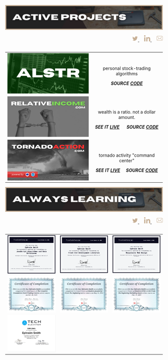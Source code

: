 ![active projects section](./assets/active-projects.png)

<div align='right'>
  <a href='https://twitter.com/ephbuilding' alt='social link icon'>
    <img src='./assets/icon-tw.svg' height='20'/>
  </a>
  &nbsp;
  &nbsp;
  <a href='https://linkedin.com/in/ephbuilding' alt='social link icon'>
    <img src='./assets/icon-li.svg' height='20'/>
  </a>
  &nbsp;
  &nbsp;
  <a href='mailto:email@ephraimsmith.dev' alt='social link icon'>
    <img src='./assets/icon-env.svg' height='20'/>
  </a>
</div>

<br/>

<table>
  <tr>
    <td>
        <img width='320'  src='./assets/alstr.png' alt='algo-trading strategies'>
    </td>
    <td>
        <p align='center'>personal stock-trading algorithms</p>
        <div align='center'>
          <strong><em>SOURCE <a href='https://github.com/ephbuilding/alstr' target='_blank'>CODE</a></em></strong>
        </div>
    </td>
  </tr>
  <tr>
    <td>
      <img width='320'  src='./assets/relative-income.png' alt='relative income'>
    </td>
    <td>
      <p align='center'>wealth is a ratio.  not a dollar amount.</p>
      <div align='center'>
        <strong><em>SEE IT <a href='https://relativeincome.com' target='_blank'>LIVE</a></em></strong>&nbsp;&nbsp;&nbsp;&nbsp;&nbsp;
        <strong><em>SOURCE <a href='https://github.com/ephbuilding/relative-income' target='_blank'>CODE</a></em></strong>
      </div>
    </td>
  </tr>
  <tr>
    <td>
        <img width='320'  src='./assets/tornado-action.png' alt='tornado action'>
    </td>
    <td>
        <p align='center'>tornado activity "command center"</p>
        <div align='center'>
          <strong><em>SEE IT <a href='https://tornadoaction.com' target='_blank'>LIVE</a></em></strong>&nbsp;&nbsp;&nbsp;&nbsp;&nbsp;<strong><em>SOURCE <a href='https://github.com/ephbuilding/tornadoaction' target='_blank'>CODE</a></em></strong>
        </div>
    </td>
  </tr>
</table>

![always learning section graphic](./assets/always-learning.png)

<div align='right'>
  <a href='https://twitter.com/ephbuilding' alt='social link icon'>
    <img src='./assets/icon-tw.svg' height='20'/>
  </a>
  &nbsp;
  &nbsp;
  <a href='https://linkedin.com/in/ephbuilding' alt='social link icon'>
    <img src='./assets/icon-li.svg' height='20'/>
  </a>
  &nbsp;
  &nbsp;
  <a href='mailto:email@ephraimsmith.dev' alt='social link icon'>
    <img src='./assets/icon-env.svg' height='20'/>
  </a>
</div>

<br/>

<div align='center'>
  <table>
    <tr>
      <td>
        <img src='./assets/fcc-javascript.png' width='450px'/>
      </td>
      <td>
        <img src='./assets/fcc-frontend.png' width='450px'/>
      </td>
      <td>
        <img src='./assets/fcc-responsive-design.png' width='450px'/>
      </td>
    </tr>
    <tr>
      <td>
        <img src='./assets/udemy-stock-trading-1.jpg' width='450px'/>
      </td>
      <td>
        <img src='./assets/udemy-javascript.jpg' width='450px'/>
      </td>
      <td>
        <img src='./assets/udemy-html-css-sass.jpg' width='450px'/>
      </td>
    </tr>
    <tr>
      <td>
        <img src='./assets/tech_elevator.png' width='450px'/>
      </td>
    </tr>
  </table>
</div>
